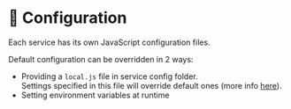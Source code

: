 # 💅 Configuration

Each service has its own JavaScript configuration files.

Default configuration can be overridden in 2 ways:

* Providing a `local.js` file in service config folder.\
  Settings specified in this file will override default ones (more info [here](https://github.com/leav-solutions/leav-engine/tree/master/libs/config-manager)).
* Setting environment variables at runtime
